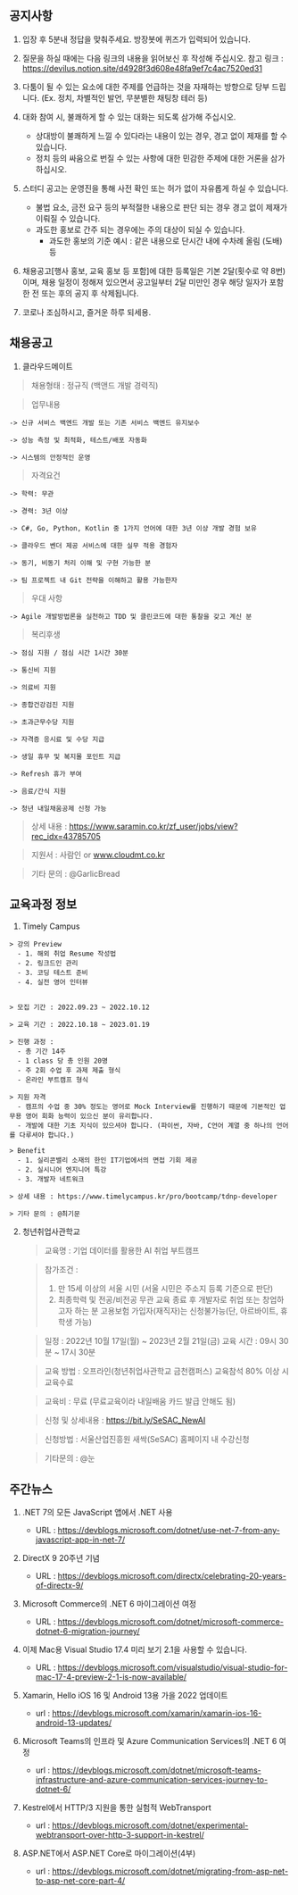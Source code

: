 ## 공지사항
1)  입장 후 5분내 정답을 맞춰주세요. 방장봇에 퀴즈가 입력되어 있습니다.

2) 질문을 하실 때에는 다음 링크의 내용을 읽어보신 후 작성해 주십시오.
   참고 링크 : https://devilus.notion.site/d4928f3d608e48fa9ef7c4ac7520ed31

3) 다툼이 될 수 있는 요소에 대한 주제를 언급하는 것을 자재하는 방향으로 당부 드립니다.
   (Ex. 정치, 차별적인 발언, 무분별한 채팅창 테러 등)

4) 대화 참여 시, 불쾌하게 할 수 있는 대화는 되도록 삼가해 주십시오.
    - 상대방이 불쾌하게 느낄 수 있다라는 내용이 있는 경우, 경고 없이 제재를 할 수 있습니다.
    - 정치 등의 싸움으로 번질 수 있는 사항에 대한 민감한 주제에 대한 거론을 삼가하십시오.

5) 스터디 공고는 운영진을 통해 사전 확인 또는 허가 없이 자유롭게 하실 수 있습니다.
    - 불법 요소, 금전 요구 등의 부적절한 내용으로 판단 되는 경우 경고 없이 제재가 이뤄질 수 있습니다.
    - 과도한 홍보로 간주 되는 경우에는 주의 대상이 되실 수 있습니다.
        * 과도한 홍보의 기준 예시 : 같은 내용으로 단시간 내에 수차례 올림 (도배) 등

6) 채용공고[행사 홍보, 교육 홍보 등 포함]에 대한 등록일은 기본 2달(횟수로 약 8번)이며,
   채용 일정이 정해져 있으면서 공고일부터 2달 미만인 경우 해당 일자가 포함한 전 또는 후의 공지 후 삭제됩니다.

7) 코로나 조심하시고, 즐거운 하루 되세용.


## 채용공고
1) 클라우드메이트
  > 채용형태 : 정규직 (백앤드 개발 경력직)

  > 업무내용
    
    -> 신규 서비스 백엔드 개발 또는 기존 서비스 백엔드 유지보수
    
    -> 성능 측정 및 최적화, 테스트/배포 자동화
    
    -> 시스템의 안정적인 운영
  
  > 자격요건

    -> 학력: 무관
    
    -> 경력: 3년 이상
    
    -> C#, Go, Python, Kotlin 중 1가지 언어에 대한 3년 이상 개발 경험 보유
    
    -> 클라우드 벤더 제공 서비스에 대한 실무 적용 경험자
    
    -> 동기, 비동기 처리 이해 및 구현 가능한 분
    
    -> 팀 프로젝트 내 Git 전략을 이해하고 활용 가능한자
    
  > 우대 사항

    -> Agile 개발방법론을 실천하고 TDD 및 클린코드에 대한 통찰을 갖고 계신 분
    
  > 복리후생

    -> 점심 지원 / 점심 시간 1시간 30분
    
    -> 통신비 지원
    
    -> 의료비 지원
    
    -> 종합건강검진 지원
    
    -> 초과근무수당 지원
    
    -> 자격증 응시료 및 수당 지급
    
    -> 생일 휴무 및 복지몰 포인트 지급
    
    -> Refresh 휴가 부여
    
    -> 음료/간식 지원
    
    -> 청년 내일채움공제 신청 가능
    
  > 상세 내용 : https://www.saramin.co.kr/zf_user/jobs/view?rec_idx=43785705

  > 지원서 : 사람인 or www.cloudmt.co.kr

  > 기타 문의 : @GarlicBread

## 교육과정 정보
  1. Timely Campus
    
    > 강의 Preview
      - 1. 해외 취업 Resume 작성법
      - 2. 링크드인 관리
      - 3. 코딩 테스트 준비
      - 4. 실전 영어 인터뷰


    > 모집 기간 : 2022.09.23 ~ 2022.10.12
    
    > 교육 기간 : 2022.10.18 ~ 2023.01.19
    
    > 진행 과정 :
      - 총 기간 14주
      - 1 class 당 총 인원 20명
      - 주 2회 수업 후 과제 제출 형식
      - 온라인 부트캠프 형식
      
    > 지원 자격
      - 캠프의 수업 중 30% 정도는 영어로 Mock Interview를 진행하기 때문에 기본적인 업무용 영어 회화 능력이 있으신 분이 유리합니다.
      - 개발에 대한 기초 지식이 있으셔야 합니다. (파이썬, 자바, C언어 계열 중 하나의 언어를 다루셔야 합니다.)

    > Benefit
      - 1. 실리콘밸리 소재의 한인 IT기업에서의 면접 기회 제공
      - 2. 실시니어 엔지니어 특강
      - 3. 개발자 네트워크

    > 상세 내용 : https://www.timelycampus.kr/pro/bootcamp/tdnp-developer
    
    > 기타 문의 : @최기문

   2. 청년취업사관학교

      > 교육명 : 기업 데이터를 활용한 AI 취업 부트캠프

      > 참가조건 :
      > 1. 만 15세 이상의 서울 시민 (서울 시민은 주소지 등록 기준으로 판단)
      > 2. 최종학력 및 전공/비전공 무관
      > 교육 종료 후 개발자로 취업 또는 창업하고자 하는 분
      > 고용보험 가입자(재직자)는 신청불가능(단, 아르바이트, 휴학생 가능)

      > 일정 : 2022년 10월 17일(월) ~ 2023년 2월 21일(금)
      > 교육 시간 : 09시 30분 ~ 17시 30분

      > 교육 방법 : 오프라인(청년취업사관학교 금천캠퍼스) 교육참석 80% 이상 시 교육수료

      > 교육비 : 무료 (무료교육이라 내일배움 카드 발급 안해도 됨)

      > 신청 및 상세내용 :  https://bit.ly/SeSAC_NewAI

      > 신청방법 : 서울산업진흥원 새싹(SeSAC) 홈페이지 내 수강신청

      > 기타문의 : @눈




## 주간뉴스
1) .NET 7의 모든 JavaScript 앱에서 .NET 사용
    - URL : https://devblogs.microsoft.com/dotnet/use-net-7-from-any-javascript-app-in-net-7/

2) DirectX 9 20주년 기념
    - URL : https://devblogs.microsoft.com/directx/celebrating-20-years-of-directx-9/

3) Microsoft Commerce의 .NET 6 마이그레이션 여정
    - URL : https://devblogs.microsoft.com/dotnet/microsoft-commerce-dotnet-6-migration-journey/

4) 이제 Mac용 Visual Studio 17.4 미리 보기 2.1을 사용할 수 있습니다.
    - URL : https://devblogs.microsoft.com/visualstudio/visual-studio-for-mac-17-4-preview-2-1-is-now-available/

5) Xamarin, Hello iOS 16 및 Android 13용 가을 2022 업데이트
    - url : https://devblogs.microsoft.com/xamarin/xamarin-ios-16-android-13-updates/

6) Microsoft Teams의 인프라 및 Azure Communication Services의 .NET 6 여정
    - url : https://devblogs.microsoft.com/dotnet/microsoft-teams-infrastructure-and-azure-communication-services-journey-to-dotnet-6/

7) Kestrel에서 HTTP/3 지원을 통한 실험적 WebTransport
    - url : https://devblogs.microsoft.com/dotnet/experimental-webtransport-over-http-3-support-in-kestrel/

8) ASP.NET에서 ASP.NET Core로 마이그레이션(4부)
    - url : https://devblogs.microsoft.com/dotnet/migrating-from-asp-net-to-asp-net-core-part-4/
